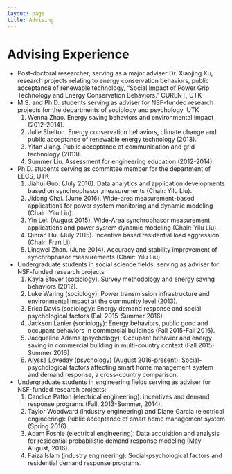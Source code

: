 ```yaml
---
layout: page
title: Advising
---
```


# **Advising Experience** ##

+ Post-doctoral researcher, serving as a major adviser Dr. Xiaojing Xu, research projects relating to energy conservation behaviors, public acceptance of renewable technology,  “Social Impact of Power Grip Technology and Energy Conservation Behaviors.” CURENT, UTK 
+ M.S. and Ph.D. students serving as adviser for NSF-funded research projects for the departments of sociology and psychology, UTK 
  1. Wenna Zhao. Energy saving behaviors and environmental impact (2012-2014). 
  2. Julie Shelton. Energy conservation behaviors, climate change and public acceptance of renewable energy technology (2013). 
  3. Yifan Jiang.  Public acceptance of communication and grid technology (2013). 
  4. Summer Liu.  Assessment for engineering education (2012-2014). 
+ Ph.D. students serving as committee member for the department of EECS, UTK 
  1. Jiahui Guo. (July 2016). Data analytics and application developments based on synchrophasor ,measurements (Chair: Yilu Liu).  
  2. Jidong Chai. (June 2016). Wide-area measurement-based applications for power system monitoring and dynamic modeling (Chair: Yilu Liu). 
  3. Yin Lei. (August 2015). Wide-Area synchrophasor measurement applications and power system dynamic modeling (Chair: Yilu Liu). 
  4. Qinran Hu. (July 2015). Incentive based residential load aggression (Chair: Fran Li).  
  5. Lingwei Zhan. (June 2014). Accuracy and stability improvement of synchrophasor measurements (Chair: Yilu Liu). 
+ Undergraduate students in social science fields, serving as adviser for NSF-funded research projects 
  1. Kayla Stover (sociology).  Survey methodology and energy saving behaviors (2012).  
  2. Luke Waring (sociology): Power transmission infrastructure and environmental impact at the community level (2013).  
  3. Erica Davis  (sociology): Energy demand response and social psychological factors (Fall 2015-Summer 2016). 
  4. Jackson Lanier (sociology): Energy behaviors, public good and occupant behaviors in commercial buildings (Fall 2015-Fall 2016). 
  5. Jacqueline Adams (psychology): Occupant behavior and energy saving in commercial building in multi-country context (Fall 2015- Summer 2016) 
  6. Alyssa Loveday (psychology) (August 2016-present): Social-psychological factors affecting smart home management system and demand response, a cross-country comparison. 
+ Undergraduate students in engineering fields serving as adviser for NSF-funded research projects: 
  1. Candice Patton (electrical engineering): incentives and demand response programs (Fall, 2013-Summer, 2014). 
  2. Taylor Woodward (industry engineering) and Diane Garcia (electrical engineering): Public acceptance of smart home management system (Spring 2016).  
  3. Adam Foshie (electrical engineering): Data acquisition and analysis for residential probabilistic demand response modeling (May-August, 2016).  
  4. Faiza Islam (industry engineering): Social-psychological factors and residential demand response programs. 